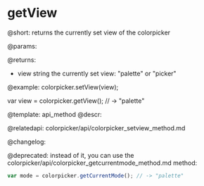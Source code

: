 getView
=============

@short: returns the currently set view of the colorpicker


@params:


@returns:
- view    string   the currently set view: "palette" or "picker"


@example:
colorpicker.setView(view);

var view = colorpicker.getView();
// -> "palette"


@template: api_method
@descr:



@relatedapi:
colorpicker/api/colorpicker_setview_method.md


@changelog:

@deprecated: instead of it, you can use the colorpicker/api/colorpicker_getcurrentmode_method.md method:

~~~js
var mode = colorpicker.getCurrentMode(); // -> "palette"
~~~